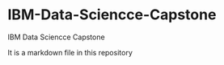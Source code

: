 # IBM-Data-Sciencce-Capstone
IBM Data Sciencce Capstone


It is a markdown file in this repository

